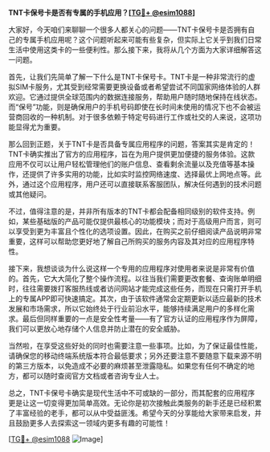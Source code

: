 **TNT卡保号卡是否有专属的手机应用？[[TG💪+ @esim1088](https://t.me/s/esim1088)]**

大家好，今天咱们来聊聊一个很多人都关心的问题——TNT卡保号卡是否拥有自己的专属手机应用呢？这个问题听起来可能有些复杂，但实际上它关乎到我们日常生活中使用这类卡的一些便利性。那么接下来，我将从几个方面为大家详细解答这一问题。

首先，让我们先简单了解一下什么是TNT卡保号卡。TNT卡是一种非常流行的虚拟SIM卡服务，尤其受到经常需要更换设备或者希望尝试不同国家网络体验的人群欢迎。它通过提供全球范围内的数据连接服务，帮助用户随时随地保持在线状态。而“保号”功能，则是确保用户的手机号码即使在长时间未使用的情况下也不会被运营商回收的一种机制。对于很多依赖于特定号码进行工作或社交的人来说，这项功能显得尤为重要。

那么回到正题，关于TNT卡是否具备专属应用程序的问题，答案其实是肯定的！TNT卡确实推出了官方的应用程序，旨在为用户提供更加便捷的服务体验。这款应用不仅可以让用户轻松管理他们的账户信息、查看剩余流量以及充值等基本操作，还提供了许多实用的功能，比如实时监控网络速度、选择最优上网地点等。此外，通过这个应用程序，用户还可以直接联系客服团队，解决任何遇到的技术问题或其他疑问。

不过，值得注意的是，并非所有版本的TNT卡都会配备相同级别的软件支持。例如，某些基础版的产品可能仅提供最核心的功能模块；而对于高级用户而言，则可以享受到更为丰富且个性化的选项设置。因此，在购买之前仔细阅读产品说明非常重要，这样可以帮助您更好地了解自己所购买的服务内容及其对应的应用程序特性。

接下来，我想谈谈为什么说这样一个专用的应用程序对使用者来说是非常有价值的。首先，它大大简化了整个操作流程。以往当我们需要更改套餐、查询账单明细时，往往需要拨打客服热线或者访问网站才能完成这些任务，而现在只需打开手机上的专属APP即可快速搞定。其次，由于该软件通常会定期更新以适应最新的技术发展和市场需求，所以它始终处于行业前沿水平，能够持续满足用户的多样化需求。最后但同样重要的一点是安全性考量——有了官方认证的应用程序作为屏障，我们可以更放心地存储个人信息并防止潜在的安全威胁。

当然啦，在享受这些好处的同时也需要注意一些事项。比如，为了保证最佳性能，请确保您的移动终端系统版本符合最低要求；另外还要注意不要随意下载来源不明的第三方版本，以免造成不必要的麻烦甚至泄露隐私。如果您有任何不确定的地方，都可以随时查阅官方文档或者咨询专业人士。

总之，TNT卡保号卡确实是现代生活中不可或缺的一部分，而其配套的应用程序更是让这一切变得更加简单高效。无论你是初次接触此类服务的新手还是已经积累了丰富经验的老手，都可以从中受益匪浅。希望今天的分享能给大家带来启发，并且鼓励更多人去探索这一领域内更多有趣的可能性！

[[TG💪+ @esim1088](https://t.me/s/esim1088) ![Image](https://i.postimg.cc/4NQfJmqS/Snipaste-2025-05-13-00-14-12.png)]